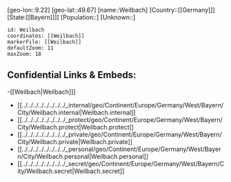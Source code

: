 ﻿---
location: [49.67,9.22]
mapzoom: [7,12] 
mapmarker: city 
type: City
tags:
- geo/City


SpocWebEntityId: 35498
isDeleted: false
confidential: public

---
[geo-lon::9.22]
[geo-lat::49.67]
[name::Weilbach]
[Country::[[Germany]]]
[State:[[Bayern]]]]
[Population::]
[Unknown::]


```leaflet
id: Weilbach
coordinates: [[Weilbach]]
markerFile: [[Weilbach]]
defaultZoom: 11 
maxZoom: 18
```


## Confidential Links & Embeds: 
-[[Weilbach|Weilbach]]] 
- [[../../../../../../../../_internal/geo/Continent/Europe/Germany/West/Bayern/City/Weilbach.internal|Weilbach.internal]] 
- [[../../../../../../../../_protect/geo/Continent/Europe/Germany/West/Bayern/City/Weilbach.protect|Weilbach.protect]] 
- [[../../../../../../../../_private/geo/Continent/Europe/Germany/West/Bayern/City/Weilbach.private|Weilbach.private]] 
- [[../../../../../../../../_personal/geo/Continent/Europe/Germany/West/Bayern/City/Weilbach.personal|Weilbach.personal]] 
- [[../../../../../../../../_secret/geo/Continent/Europe/Germany/West/Bayern/City/Weilbach.secret|Weilbach.secret]] 
